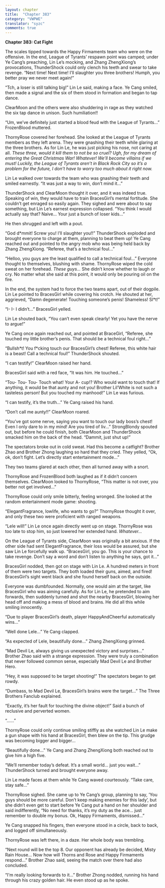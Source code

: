 ```yaml
---
layout: chapter
title:  "Chapter 383"
category: "VWPWE"
translator: "syzc"
comments: true
---
```


**Chapter 383: Cat Fight**

The scales tipped towards the Happy Firmaments team who were on the offensive. In the end, League of Tyrants’ respawn point was camped; under Ye Cang’s preaching, Lin Le’s mocking, and Zhang ZhengXiong’s provocations, ThunderShock could only clench his teeth and swear to take revenge. “Next time! Next time! I’ll slaughter you three brothers! Humph, you better pray we never meet again!”

“Tch, a loser is still talking big!” Lin Le said, making a face. Ye Cang smiled, then made a signal and the six of them stood in formation and began to tap dance.

ClearMoon and the others were also shuddering in rage as they watched the six tap dance in unison. Such humiliation!!

“Um, we’ve definitely just started a blood feud with the League of Tyrants...” FrozenBlood muttered.

ThornyRose covered her forehead. She looked at the League of Tyrants members as they left arena. They were gnashing their teeth while glaring at the three brothers. As for Lin Le, he was just picking his nose, not caring at all. *These three, would it kill them to not be so cruel? Ugh, for my dream of entering the Great Christmas War! Whatever! We’ll become villains if we must! Luckily, the League of Tyrants aren’t in Black Rock City so it’s a problem for the future, I don’t have to worry too much about it right now.*

Lin Le walked over towards the team who was gnashing their teeth and smiled earnestly. “It was just a way to win, don’t mind it...”

ThunderShock and ClearMoon thought it over, and it was indeed true. Speaking of win, they would have to train BracesGirl’s mental fortitude. She couldn’t get enraged so easily again. They sighed and were about to say something, but Lin Le’s earnest expression collapsed. “You think I would actually say that? Naive… Your just a bunch of loser kids...”

He then shrugged and left with a pout.

“God d\*mmit! Screw you! I’ll slaughter you!!” ThunderShock exploded and brought everyone to charge at them, planning to beat them up! Ye Cang reached out and pointed to the angry mob who was being held back by Zhang ZhengXiong. “Referee, that’s a technical foul...”

“Helloo, you guys are the least qualified to call a technical foul...” Everyone thought to themselves, blushing with shame. ThornyRose wiped the cold sweat on her forehead. *These guys...* She didn’t know whether to laugh or cry. No matter what she said at this point, it would only be pouring oil on the fire.

In the end, the system had to force the two teams apart, out of their dogpile. Lin Le pointed to BracesGirl while covering his crotch. He shouted at her, aggrieved, “Damn degenerate! Touching someone’s penis! Shameless! Sl\*t!”

“I- I- I didn’t...” BracesGirl yelled. 

Lin Le shouted back, “You can’t even speak clearly! Yet you have the nerve to argue!”

Ye Cang once again reached out, and pointed at BraceGirl, “Referee, she touched my little brother’s penis. That should be a technical foul right...”

“Bullsh\*t! You f\*cking touch our BracesGirl’s chest! Referee, this white hair is a beast! Call a technical foul!” ThunderShock shouted.

“I can testify!” ClearMoon raised her hand.

BracesGirl said with a red face, “It was him. He touched...”

“Tou- Tou- Tou- Touch what! Your A- cup!? Who would want to touch that! If anything, it would be that aunty and not you! Brother Lil’White is not such a tasteless person! But you touched my manhood!” Lin Le was furious.

“I can testify, it’s the truth...” Ye Cang raised his hand.

“Don’t call me aunty!!” ClearMoon roared.

“You’ve got some nerve, saying you want to touch our lady boss’s chest! Even I only dare to in my mind! Are you tired of liv...” StrongBlondy spouted out, but before he could finish, both ClearMoon and ThunderShock smacked him on the back of the head. “Dammit, just shut up!”

The spectators broke out in cold sweat. Had this become a catfight? Brother Zhao and Brother Zhong laughing so hard that they cried. They yelled, “Ok, ok, don’t fight. Let’s directly start entertainment mode...”

They two teams glared at each other, then all turned away with a snort.

ThornyRose and FrozenBlood both laughed as if it didn’t concern themselves. ClearMoon looked to ThornyRose, “This matter is not over, you better not get involved...”

ThornyRose could only smile bitterly, feeling wronged. She looked at the random entertainment mode game: shooting.

“ElegantFragrance, lowlife, who wants to go?” ThornyRose thought it over, and only these two were proficient with ranged weapons.

“Lele will!” Lin Le once again directly went up on stage. ThornyRose was too late to stop him, so just lowered her extended hand. *Whatever...*

On the League of Tyrants side, ClearMoon was originally a bit anxious. If the other side had sent ElegantFragrance, their loss would be assured, but she saw Lin Le forcefully walk up. “BracesGirl, you go. This is your chance to take revenge. Don’t say a word and don’t listen to anything he says, got it...”

BracesGirl nodded, then got on stage with Lin Le. A hundred meters in front of them were two targets. They both loaded their guns, aimed, and fired! BracesGirl’s sight went black and she found herself back on the outside.

Everyone was dumbfounded. Normally, one would aim at the target, like BracesGirl who was aiming carefully. As for Lin Le, he pretended to aim forwards, then suddenly turned and shot the nearby BracesGirl, blowing her head off and making a mess of blood and brains. He did all this while smiling innocently.

“Due to player BracesGirl’s death, player HappyAndCheerful automatically wins...”

“Well done Lele...” Ye Cang clapped.

“As expected of Lele, beautifully done...” Zhang ZhengXiong grinned.

“Mad Devil Le, always giving us unexpected victory and surprises...” Brother Zhao said with a strange expression. They were truly a combination that never followed common sense, especially Mad Devil Le and Brother Hero.

“Hey, it was supposed to be target shooting!” The spectators began to get rowdy.

“Dumbass, to Mad Devil Le, BracesGirl’s brains were the target...” The Three Brothers Fanclub explained.

“Exactly, it’s her fault for touching the divine object!” Said a bunch of reclusive and perverted women.

“......”

ThornyRose could only continue smiling stiffly as she watched Lin Le make a gun shape with his hand at BracesGirl, then blew on the tip. This grudge was becoming bigger and bigger...

“Beautifully done...” Ye Cang and Zhang ZhengXiong both reached out to give him a high five. 

“We’ll remember today’s defeat. It’s a small world… just you wait...” ThunderShock turned and brought everyone away.

Lin Le made faces at them while Ye Cang waved courteously. “Take care, stay safe...”

ThornyRose sighed. She came up to Ye Cang’s group, planning to say, ‘You guys should be more careful. Don’t keep making enemies for this lady’, but she didn’t even get to start before Ye Cang put a hand on her shoulder and said indifferently, “No need for thanks, it’s my duty as the ace… just remember to double my bonus. Ok, Happy Firmaments, dismissed...”

Ye Cang snapped his fingers, then everyone stood in a circle, back to back, and logged off simultaneously.

ThornyRose was left there, in a daze. Her whole body was trembling.

“Next round will be the top 8. Our opponent has already be decided, Misty Rain House… Now how will Thorns and Rose and Happy Firmaments respond...” Brother Zhao said, seeing the match over there had also concluded.

“I'm really looking forwards to it...” Brother Zhong nodded, running his hand through his crazy golden hair. He even stood up as he spoke.
